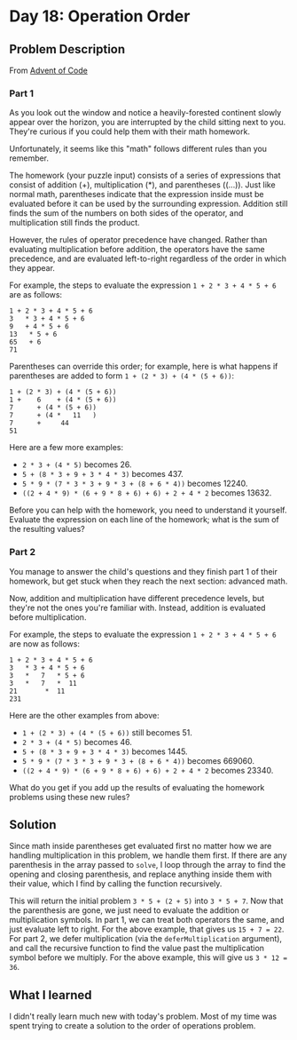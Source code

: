 # Day 18: Operation Order

## Problem Description

From [Advent of Code](https://adventofcode.com/)

### Part 1

As you look out the window and notice a heavily-forested continent slowly appear over the horizon, you are interrupted by the child sitting next to you. They're curious if you could help them with their math homework.

Unfortunately, it seems like this "math" follows different rules than you remember.

The homework (your puzzle input) consists of a series of expressions that consist of addition (+), multiplication (*), and parentheses ((...)). Just like normal math, parentheses indicate that the expression inside must be evaluated before it can be used by the surrounding expression. Addition still finds the sum of the numbers on both sides of the operator, and multiplication still finds the product.

However, the rules of operator precedence have changed. Rather than evaluating multiplication before addition, the operators have the same precedence, and are evaluated left-to-right regardless of the order in which they appear.

For example, the steps to evaluate the expression `1 + 2 * 3 + 4 * 5 + 6` are as follows:

```
1 + 2 * 3 + 4 * 5 + 6
3   * 3 + 4 * 5 + 6
9   + 4 * 5 + 6
13   * 5 + 6
65   + 6
71
```

Parentheses can override this order; for example, here is what happens if parentheses are added to form `1 + (2 * 3) + (4 * (5 + 6))`:
```
1 + (2 * 3) + (4 * (5 + 6))
1 +    6    + (4 * (5 + 6))
7      + (4 * (5 + 6))
7      + (4 *   11   )
7      +     44
51
```
Here are a few more examples:

- `2 * 3 + (4 * 5)` becomes 26.
- `5 + (8 * 3 + 9 + 3 * 4 * 3)` becomes 437.
- `5 * 9 * (7 * 3 * 3 + 9 * 3 + (8 + 6 * 4))` becomes 12240.
- `((2 + 4 * 9) * (6 + 9 * 8 + 6) + 6) + 2 + 4 * 2` becomes 13632.

Before you can help with the homework, you need to understand it yourself. Evaluate the expression on each line of the homework; what is the sum of the resulting values?

### Part 2

You manage to answer the child's questions and they finish part 1 of their homework, but get stuck when they reach the next section: advanced math.

Now, addition and multiplication have different precedence levels, but they're not the ones you're familiar with. Instead, addition is evaluated before multiplication.

For example, the steps to evaluate the expression `1 + 2 * 3 + 4 * 5 + 6` are now as follows:
```
1 + 2 * 3 + 4 * 5 + 6
3   * 3 + 4 * 5 + 6
3   *   7   * 5 + 6
3   *   7   *  11
21       *  11
231
```
Here are the other examples from above:

* `1 + (2 * 3) + (4 * (5 + 6))` still becomes 51.
* `2 * 3 + (4 * 5)` becomes 46.
* `5 + (8 * 3 + 9 + 3 * 4 * 3)` becomes 1445.
* `5 * 9 * (7 * 3 * 3 + 9 * 3 + (8 + 6 * 4))` becomes 669060.
* `((2 + 4 * 9) * (6 + 9 * 8 + 6) + 6) + 2 + 4 * 2` becomes 23340.

What do you get if you add up the results of evaluating the homework problems using these new rules?


## Solution

Since math inside parentheses get evaluated first no matter how we are handling multiplication in this problem, we handle them first.
If there are any parenthesis in the array passed to `solve`, I loop through the array to find the opening and closing parenthesis, and replace anything inside them with their value, which I find by calling the function recursively.

This will return the initial problem `3 * 5 + (2 + 5)` into `3 * 5 + 7`.
Now that the parenthesis are gone, we just need to evaluate the addition or multiplication symbols. 
In part 1, we can treat both operators the same, and just evaluate left to right.
For the above example, that gives us `15 + 7 = 22`.
For part 2, we defer multiplication (via the `deferMultiplication` argument), and call the recursive function to find the value past the multiplication symbol before we multiply.
For the above example, this will give us `3 * 12 = 36`.

## What I learned

I didn't really learn much new with today's problem. Most of my time was spent trying to create a solution to the order of operations problem.